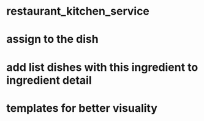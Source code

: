 ﻿# restaurant_kitchen_service

# assign to the dish
# add list dishes with this ingredient to ingredient detail
# templates for better visuality
